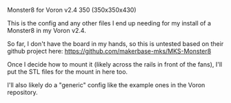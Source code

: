 Monster8 for Voron v2.4 350 (350x350x430)

This is the config and any other files I end up needing for my install
of a Monster8 in my Voron v2.4.

So far, I don't have the board in my hands, so this is untested based on
their github project here: https://github.com/makerbase-mks/MKS-Monster8

Once I decide how to mount it (likely across the rails in front of the fans),
I'll put the STL files for the mount in here too.

I'll also likely do a "generic" config like the example ones in the Voron repository.
